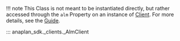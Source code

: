 !!! note
    This Class is not meant to be instantiated directly, but rather accessed through the `alm` Property on an
    instance of [Client](sync_client.md). For more details, see the [Guide](../../guides/alm.md).

::: anaplan_sdk._clients._AlmClient
